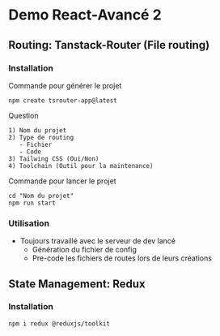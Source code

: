 # Demo React-Avancé 2

## Routing: Tanstack-Router (File routing)
### Installation
Commande pour générer le projet
```
npm create tsrouter-app@latest
```
Question
```
1) Nom du projet
2) Type de routing
   - Fichier
   - Code
3) Tailwing CSS (Oui/Non)
4) Toolchain (Outil pour la maintenance)
```
Commande pour lancer le projet
```
cd "Nom du projet"
npm run start
```

### Utilisation
- Toujours travaillé avec le serveur de dev lancé
  - Génération du fichier de config
  - Pre-code les fichiers de routes lors de leurs créations 


## State Management:  Redux
### Installation
```
npm i redux @reduxjs/toolkit 
```